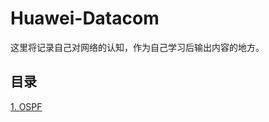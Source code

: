 # Huawei-Datacom
这里将记录自己对网络的认知，作为自己学习后输出内容的地方。
## 目录
[1. OSPF](https://github.com/Joltz0724/HuaweiDatacom/blob/main/ospf.md)

